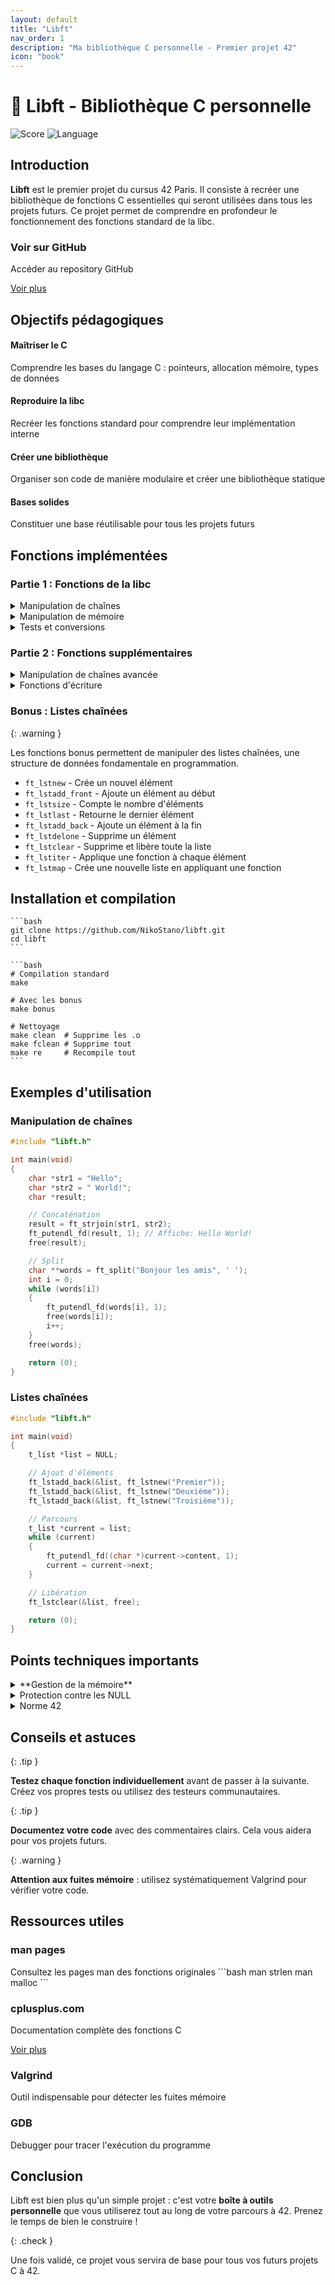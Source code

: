 ```yaml
---
layout: default
title: "Libft"
nav_order: 1
description: "Ma bibliothèque C personnelle - Premier projet 42"
icon: "book"
---
```


# 🔷 Libft - Bibliothèque C personnelle

![Score](https://img.shields.io/badge/Score-125%2F100-success)
![Language](https://img.shields.io/badge/Language-C-blue)

## Introduction

**Libft** est le premier projet du cursus 42 Paris. Il consiste à recréer une bibliothèque de fonctions C essentielles qui seront utilisées dans tous les projets futurs. Ce projet permet de comprendre en profondeur le fonctionnement des fonctions standard de la libc.

<div class="project-card">
  <h3>Voir sur GitHub</h3>
  <p>Accéder au repository GitHub</p>
  <a href="https://github.com/NikoStano/libft" class="btn btn-primary">Voir plus</a>
</div>

## Objectifs pédagogiques

<div class="steps-container">
  <div class="step">
  <h4>Maîtriser le C</h4>
  <p>Comprendre les bases du langage C : pointeurs, allocation mémoire, types de données</p>
</div>

  <div class="step">
  <h4>Reproduire la libc</h4>
  <p>Recréer les fonctions standard pour comprendre leur implémentation interne</p>
</div>

  <div class="step">
  <h4>Créer une bibliothèque</h4>
  <p>Organiser son code de manière modulaire et créer une bibliothèque statique</p>
</div>

  <div class="step">
  <h4>Bases solides</h4>
  <p>Constituer une base réutilisable pour tous les projets futurs</p>
</div>
</div>

## Fonctions implémentées

### Partie 1 : Fonctions de la libc

<details>
<summary>Manipulation de chaînes</summary>

- `ft_strlen` - Calcule la longueur d'une chaîne
  - `ft_strchr` - Recherche un caractère dans une chaîne
  - `ft_strrchr` - Recherche la dernière occurrence d'un caractère
  - `ft_strncmp` - Compare deux chaînes sur n caractères
  - `ft_strnstr` - Recherche une sous-chaîne dans une chaîne
  - `ft_strlcpy` - Copie une chaîne de manière sécurisée
  - `ft_strlcat` - Concatène deux chaînes de manière sécurisée
</details>

<details>
<summary>Manipulation de mémoire</summary>

- `ft_memset` - Remplit une zone mémoire avec un octet
  - `ft_bzero` - Met à zéro une zone mémoire
  - `ft_memcpy` - Copie une zone mémoire
  - `ft_memmove` - Copie une zone mémoire (gère le chevauchement)
  - `ft_memchr` - Recherche un octet dans une zone mémoire
  - `ft_memcmp` - Compare deux zones mémoire
  - `ft_calloc` - Alloue et initialise une zone mémoire
</details>

<details>
<summary>Tests et conversions</summary>

- `ft_isalpha` - Teste si un caractère est alphabétique
  - `ft_isdigit` - Teste si un caractère est un chiffre
  - `ft_isalnum` - Teste si un caractère est alphanumérique
  - `ft_isascii` - Teste si un caractère est ASCII
  - `ft_isprint` - Teste si un caractère est imprimable
  - `ft_toupper` - Convertit en majuscule
  - `ft_tolower` - Convertit en minuscule
  - `ft_atoi` - Convertit une chaîne en entier
</details>

### Partie 2 : Fonctions supplémentaires

<details>
<summary>Manipulation de chaînes avancée</summary>

- `ft_substr` - Extrait une sous-chaîne
  - `ft_strjoin` - Concatène deux chaînes (allocation)
  - `ft_strtrim` - Supprime des caractères aux extrémités
  - `ft_split` - Découpe une chaîne selon un délimiteur
  - `ft_itoa` - Convertit un entier en chaîne
  - `ft_strmapi` - Applique une fonction à chaque caractère
  - `ft_striteri` - Itère sur une chaîne avec une fonction
</details>

<details>
<summary>Fonctions d'écriture</summary>

- `ft_putchar_fd` - Écrit un caractère sur un fd
  - `ft_putstr_fd` - Écrit une chaîne sur un fd
  - `ft_putendl_fd` - Écrit une chaîne + retour ligne sur un fd
  - `ft_putnbr_fd` - Écrit un nombre sur un fd
</details>

### Bonus : Listes chaînées

{: .warning }
>
Les fonctions bonus permettent de manipuler des listes chaînées, une structure de données fondamentale en programmation.

- `ft_lstnew` - Crée un nouvel élément
- `ft_lstadd_front` - Ajoute un élément au début
- `ft_lstsize` - Compte le nombre d'éléments
- `ft_lstlast` - Retourne le dernier élément
- `ft_lstadd_back` - Ajoute un élément à la fin
- `ft_lstdelone` - Supprime un élément
- `ft_lstclear` - Supprime et libère toute la liste
- `ft_lstiter` - Applique une fonction à chaque élément
- `ft_lstmap` - Crée une nouvelle liste en appliquant une fonction

## Installation et compilation

<div class="tabs-container">
  <div class="tab-buttons"></div>
  <div id="clone" class="tab-content">

    ```bash
    git clone https://github.com/NikoStano/libft.git
    cd libft
    ```
  </div>
  <div id="compilation" class="tab-content">

    ```bash
    # Compilation standard
    make

    # Avec les bonus
    make bonus

    # Nettoyage
    make clean  # Supprime les .o
    make fclean # Supprime tout
    make re     # Recompile tout
    ```
  </div>
</div>
</div>

## Exemples d'utilisation

### Manipulation de chaînes

```c
#include "libft.h"

int main(void)
{
    char *str1 = "Hello";
    char *str2 = " World!";
    char *result;

    // Concaténation
    result = ft_strjoin(str1, str2);
    ft_putendl_fd(result, 1); // Affiche: Hello World!
    free(result);

    // Split
    char **words = ft_split("Bonjour les amis", ' ');
    int i = 0;
    while (words[i])
    {
        ft_putendl_fd(words[i], 1);
        free(words[i]);
        i++;
    }
    free(words);

    return (0);
}
```

### Listes chaînées

```c
#include "libft.h"

int main(void)
{
    t_list *list = NULL;

    // Ajout d'éléments
    ft_lstadd_back(&list, ft_lstnew("Premier"));
    ft_lstadd_back(&list, ft_lstnew("Deuxième"));
    ft_lstadd_back(&list, ft_lstnew("Troisième"));

    // Parcours
    t_list *current = list;
    while (current)
    {
        ft_putendl_fd((char *)current->content, 1);
        current = current->next;
    }

    // Libération
    ft_lstclear(&list, free);

    return (0);
}
```

## Points techniques importants

<details>
<summary>**Gestion de la mémoire**</summary>

  - Toujours vérifier les retours de `malloc`
  - Libérer toute mémoire allouée
  - Utiliser Valgrind pour détecter les fuites
  ```bash
    valgrind --leak-check=full ./program
  ```
</details>

  <details>
<summary>Protection contre les NULL</summary>

Toutes les fonctions doivent gérer les pointeurs NULL

  ```c
    char *ft_strdup(const char *s)
    {
        if (!s)
            return (NULL);
        // ... reste du code
    }
  ```
</details>

  <details>
<summary>Norme 42</summary>

  - Maximum 25 lignes par fonction
  - Maximum 5 fonctions par fichier
  - Respect strict de la Norminette

  ```bash
    norminette *.c *.h
  ```
</details>

## Conseils et astuces

{: .tip }
>
**Testez chaque fonction individuellement** avant de passer à la suivante. Créez vos propres tests ou utilisez des testeurs communautaires.

{: .tip }
>
**Documentez votre code** avec des commentaires clairs. Cela vous aidera pour vos projets futurs.

{: .warning }
>
**Attention aux fuites mémoire** : utilisez systématiquement Valgrind pour vérifier votre code.

## Ressources utiles

<div class="card-container">
  <div class="project-card">
  <h3>man pages</h3>
  <p>Consultez les pages man des fonctions originales
  ```bash
    man strlen
    man malloc
  ```</p>
</div>

  <div class="project-card">
  <h3>cplusplus.com</h3>
  <p>Documentation complète des fonctions C</p>
  <a href="https://cplusplus.com/reference/cstring/" class="btn btn-primary">Voir plus</a>
</div>

  <div class="project-card">
  <h3>Valgrind</h3>
  <p>Outil indispensable pour détecter les fuites mémoire</p>
</div>

  <div class="project-card">
  <h3>GDB</h3>
  <p>Debugger pour tracer l'exécution du programme</p>
</div>
</div>

## Conclusion

Libft est bien plus qu'un simple projet : c'est votre **boîte à outils personnelle** que vous utiliserez tout au long de votre parcours à 42. Prenez le temps de bien le construire !

{: .check }
>
Une fois validé, ce projet vous servira de base pour tous vos futurs projets C à 42.
